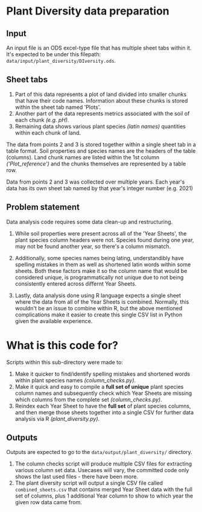 # Plant Diversity data preparation
## Input
An input file is an ODS excel-type file that has multiple sheet tabs within it.
It's expected to be under this filepath: `data/input/plant_diversity/DIversity.ods`. 

## Sheet tabs
1. Part of this data represents a plot of land divided into smaller chunks that have their code names. Information about these chunks is stored within the sheet tab named 'Plots'.
2. Another part of the data represents metrics associated with the soil of each chunk _(e.g. pH)_.
3. Remaining data shows various plant species _(latin names)_ quantities within each chunk of land.

The data from points 2 and 3 is stored together within a single sheet tab in a table format.
Soil properties and species names are the headers of the table (columns).
Land chunk names are listed within the 1st column _('Plot_reference')_ and the chunks themselves are represented by a table row.

Data from points 2 and 3 was collected over multiple years. Each year's data has its own sheet tab named by that year's integer number (e.g. 2021)

## Problem statement
Data analysis code requires some data clean-up and restructuring.

1. While soil properties were present across all of the 'Year Sheets', the plant species column headers were not. Species found during one year, may not be found another year, so there's a column mismatch.

2. Additionally, some species names being lating, understandibly have spelling mistakes in them as well as shortened latin words within some sheets. Both these factors make it so the column name that would be considered unique, is programmatically not unique due to not being consistently entered across differnt Year Sheets.

3. Lastly, data analysis done using R language expects a single sheet where the data from all of the Year Sheets is combined. Normally, this wouldn't be an issue to combine within R, but the above mentioned complications make it easier to create this single CSV list in Python given the available experience.

# What is this code for?
Scripts within this sub-directory were made to:
1. Make it quicker to find/identify spelling mistakes and shortened words within plant species names _(column_checks.py)_.
2. Make it quick and easy to compile a **full set of unique** plant species column names and subsequently check which Year Sheets are missing which columns from the complete set _(column_checks.py)_.
3. Reindex each Year Sheet to have the **full set** of plant species columns, and then merge those sheets together into a single CSV for further data analysis via R _(plant_diversity.py)_.

## Outputs
Outputs are expected to go to the `data/output/plant_diversity/` directory.
1. The column checks script will produce multiple CSV files for extracting various column set data. Usecases will vary, the committed code only shows the last used files - there have been more.
2. The plant diversity script will output a single CSV file called `combined_sheets.csv` that contains merged Year Sheet data with the full set of columns, plus 1 additional Year column to show to which year the given row data came from.
